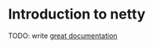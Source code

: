 # Introduction to netty

TODO: write [great documentation](http://jacobian.org/writing/what-to-write/)
